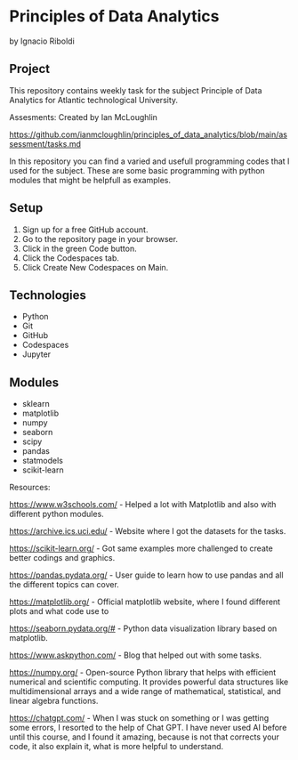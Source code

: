 # Principles of Data Analytics

by Ignacio Riboldi

## Project

This repository contains weekly task for the subject Principle of Data Analytics for Atlantic technological University.

Assesments: Created by Ian McLoughlin

https://github.com/ianmcloughlin/principles_of_data_analytics/blob/main/assessment/tasks.md

In this repository you can find a varied and usefull programming codes that I used for the subject.
These are some basic programming with python modules that might be helpfull as examples.

## Setup

1. Sign up for a free GitHub account.
2. Go to the repository page in your browser.
3. Click in the green Code button.
4. Click the Codespaces tab.
5. Click Create New Codespaces on Main.

## Technologies

- Python
- Git
- GitHub
- Codespaces
- Jupyter

## Modules

- sklearn
- matplotlib
- numpy
- seaborn
- scipy
- pandas
- statmodels
- scikit-learn

Resources:

https://www.w3schools.com/ - Helped a lot with Matplotlib and also with different python modules.

https://archive.ics.uci.edu/ - Website where I got the datasets for the tasks.

https://scikit-learn.org/ - Got same examples more challenged to create better codings and graphics.

https://pandas.pydata.org/ - User guide to learn how to use pandas and all the different topics can cover.

https://matplotlib.org/ - Official matplotlib website, where I found different plots and what code use to 

https://seaborn.pydata.org/# - Python data visualization library based on matplotlib.

https://www.askpython.com/ - Blog that helped out with some tasks.

https://numpy.org/ - Open-source Python library that helps with efficient numerical and scientific computing. It provides powerful data structures like multidimensional arrays and a wide range of mathematical, statistical, and linear algebra functions.

https://chatgpt.com/ - When I was stuck on something or I was getting some errors, I resorted to the help of Chat GPT. I have never used AI before until this course, and I found it amazing, because is not that corrects your code, it also explain it, what is more helpful to understand.
